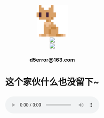<div align="center">
    <img src="_media/logo.png" width="100" height="100"/>
</div>

<div align="center">
    <img src="https://readme-typing-svg.demolab.com?font=Fira+Code&pause=1000&width=435&lines=D5error&center=true&size=27"/>
</div>

<div align="center">
    <img src="https://ghchart.rshah.org/D5error"/>
</div>

<h3 align = "center">d5error@163.com</h3>

<h1 align = "center">这个家伙什么也没留下~</h>

<p>
    <audio src="_media/Everything'sGone.flac" controls autoplay></audio>
</p>